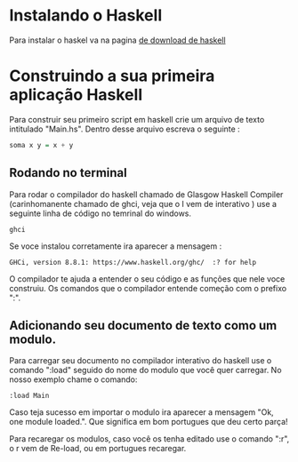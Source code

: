 # Instalando o Haskell

Para instalar o haskel va na pagina [de download de haskell](https://www.haskell.org/ghc/)


# Construindo a sua primeira aplicação Haskell

Para construir seu primeiro script em haskell crie um arquivo de texto intitulado "Main.hs". Dentro desse arquivo escreva o seguinte :
```haskell
soma x y = x + y
```

## Rodando no terminal

Para rodar o compilador do haskell chamado de Glasgow Haskell Compiler (carinhomanente chamado de ghci, veja que o I vem de interativo )  use a seguinte linha de código no temrinal do windows.

```
ghci
```
Se voce instalou corretamente ira aparecer a mensagem :
```
GHCi, version 8.8.1: https://www.haskell.org/ghc/  :? for help

```
O compilador te ajuda a entender o seu código e as funções que nele voce construiu. Os comandos que o compilador entende começão com o prefixo ":".
## Adicionando seu documento de texto como um modulo.
Para carregar seu documento no compilador interativo do haskell use o comando ":load" seguido do nome do modulo que você quer carregar. No nosso exemplo chame o comando:

```
:load Main
```
Caso teja sucesso em importar o modulo ira aparecer a mensagem "Ok, one module loaded.". Que significa em bom portugues que deu certo parça!

Para recaregar os modulos, caso você os tenha editado use o comando ":r", o r vem de Re-load, ou em portugues recaregar.

<!-- que outros comandos do compilador são importantes para aprender. -->

<!-- 
:r - recarregar os modulos

:l - adicionar um novo modulo

:info - extrair informação a respeito da funcao


:t - descobr o typo do elemento-->



